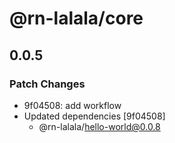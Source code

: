 # @rn-lalala/core

## 0.0.5

### Patch Changes

- 9f04508: add workflow
- Updated dependencies [9f04508]
  - @rn-lalala/hello-world@0.0.8
